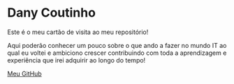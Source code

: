 # Dany Coutinho

Este é o meu cartão de visita ao meu repositório!

Aqui poderão conhecer um pouco sobre o que ando a fazer no mundo IT ao qual eu voltei e ambiciono crescer contribuindo com toda a aprendizagem e experiência que irei adquirir ao longo do tempo!

[Meu GitHub](https://danycoutinho.github.io/danycoutinho.github.io)

